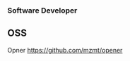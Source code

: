 ### Software Developer

## OSS

Opner
https://github.com/mzmt/opener

<!--
**mzmt/mzmt** is a ✨ _special_ ✨ repository because its `README.md` (this file) appears on your GitHub profile.


![](https://badgen.net/badge/hoge/success/green)


Here are some ideas to get you started:

- 🔭 I’m currently working on ...
- 🌱 I’m currently learning ...
- 👯 I’m looking to collaborate on ...
- 🤔 I’m looking for help with ...
- 💬 Ask me about ...
- 📫 How to reach me: ...
- 😄 Pronouns: ...
- ⚡ Fun fact: ...
-->

